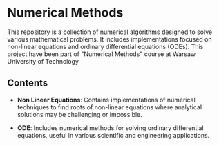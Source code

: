 # Numerical Methods
This repository is a collection of numerical algorithms designed to solve various mathematical problems. It includes implementations focused on non-linear equations and ordinary differential equations (ODEs).
This project have been part of "Numerical Methods" course at Warsaw University of Technology

## Contents
- **Non Linear Equations**:
Contains implementations of numerical techniques to find roots of non-linear equations where analytical solutions may be challenging or impossible.

- **ODE**:
Includes numerical methods for solving ordinary differential equations, useful in various scientific and engineering applications.
